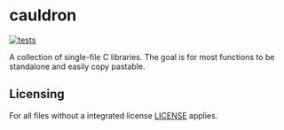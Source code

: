 # cauldron

[![tests](https://github.com/camel-cdr/cauldron/workflows/tests/badge.svg)](https://github.com/camel-cdr/cauldron/actions?workflow=tests)

A collection of single-file C libraries.
The goal is for most functions to be standalone and easily copy pastable.

## Licensing
For all files without a integrated license [LICENSE](LICENSE) applies.
